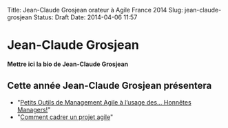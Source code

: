Title: Jean-Claude Grosjean orateur à Agile France 2014 
Slug: jean-claude-grosjean
Status: Draft
Date: 2014-04-06 11:57

# Jean-Claude Grosjean

**Mettre ici la bio de Jean-Claude Grosjean**
## Cette année Jean-Claude Grosjean présentera

* "[Petits Outils de Management Agile à l’usage des… Honnêtes Managers!](../sessions/petits-outils-de-management-agile-a-l-usage-des-honnetes-managers.html)"
* "[Comment cadrer un projet agile](../sessions/comment-cadrer-un-projet-agile.html)"


